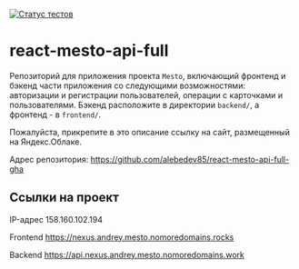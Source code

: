 [![Статус тестов](../../actions/workflows/tests.yml/badge.svg)](https://github.com/alebedev85/react-mesto-api-full-gha)

# react-mesto-api-full
Репозиторий для приложения проекта `Mesto`, включающий фронтенд и бэкенд части приложения со следующими возможностями: авторизации и регистрации пользователей, операции с карточками и пользователями. Бэкенд расположите в директории `backend/`, а фронтенд - в `frontend/`.

Пожалуйста, прикрепите в это описание ссылку на сайт, размещенный на Яндекс.Облаке.

Адрес репозитория: https://github.com/alebedev85/react-mesto-api-full-gha

## Ссылки на проект

IP-адрес 158.160.102.194

Frontend https://nexus.andrey.mesto.nomoredomains.rocks

Backend https://api.nexus.andrey.mesto.nomoredomains.work
